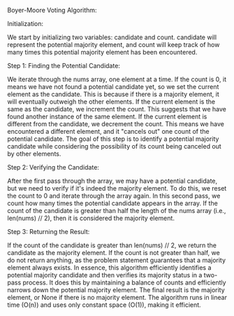 Boyer-Moore Voting Algorithm:

Initialization:

We start by initializing two variables: candidate and count.
candidate will represent the potential majority element, and count will keep track of how many times this potential majority element has been encountered.

Step 1: Finding the Potential Candidate:

We iterate through the nums array, one element at a time.
If the count is 0, it means we have not found a potential candidate yet, so we set the current element as the candidate. This is because if there is a majority element, it will eventually outweigh the other elements.
If the current element is the same as the candidate, we increment the count. This suggests that we have found another instance of the same element.
If the current element is different from the candidate, we decrement the count. This means we have encountered a different element, and it "cancels out" one count of the potential candidate.
The goal of this step is to identify a potential majority candidate while considering the possibility of its count being canceled out by other elements.

Step 2: Verifying the Candidate:

After the first pass through the array, we may have a potential candidate, but we need to verify if it's indeed the majority element.
To do this, we reset the count to 0 and iterate through the array again.
In this second pass, we count how many times the potential candidate appears in the array.
If the count of the candidate is greater than half the length of the nums array (i.e., len(nums) // 2), then it is considered the majority element.

Step 3: Returning the Result:

If the count of the candidate is greater than len(nums) // 2, we return the candidate as the majority element.
If the count is not greater than half, we do not return anything, as the problem statement guarantees that a majority element always exists.
In essence, this algorithm efficiently identifies a potential majority candidate and then verifies its majority status in a two-pass process. It does this by maintaining a balance of counts and efficiently narrows down the potential majority element. The final result is the majority element, or None if there is no majority element. The algorithm runs in linear time (O(n)) and uses only constant space (O(1)), making it efficient.​
